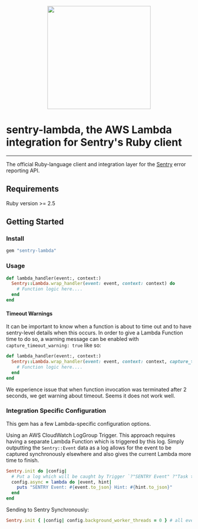 <p align="center">
  <a href="https://sentry.io" target="_blank" align="center">
    <img src="https://sentry-brand.storage.googleapis.com/sentry-logo-black.png" width="280">
  </a>
  <br>
</p>

# sentry-lambda, the AWS Lambda integration for Sentry's Ruby client

---



The official Ruby-language client and integration layer for the [Sentry](https://github.com/getsentry/sentry) error reporting API.


## Requirements

Ruby version >= 2.5

## Getting Started

### Install

```ruby
gem "sentry-lambda"
```

### Usage
```ruby
def lambda_handler(event:, context:)
  Sentry::Lambda.wrap_handler(event: event, context: context) do
    # Function logic here....
  end
end
```
#### Timeout Warnings
It can be important to know when a function is about to time out and to have sentry-level
details when this occurs. In order to give a Lambda Function time to do so, a warning message can
be enabled with `capture_timeout_warning: true` like so:
```ruby
def lambda_handler(event:, context:)
  Sentry::Lambda.wrap_handler(event: event, context: context, capture_timeout_warning: true) do
    # Function logic here....
  end
end
```
We experience issue that when function invocation was terminated after 2 seconds, we get warning about timeout. Seems it does not work well. 

### Integration Specific Configuration

This gem has a few Lambda-specific configuration options.

Using an AWS CloudWatch LogGroup Trigger. This approach requires having a separate Lambda Function
which is triggered by this log. Simply outputting the `Sentry::Event` data as a log allows for the
event to be captured synchronously elsewhere and also gives the current Lambda more time to finish.
```ruby
Sentry.init do |config|
  # Put a log which will be caught by Trigger `?"SENTRY Event" ?"Task timed out after"`
  config.async = lambda do |event, hint|
    puts "SENTRY Event: #{event.to_json} Hint: #{hint.to_json}"
  end
end
```

Sending to Sentry Synchronously:
```ruby
Sentry.init { |config| config.background_worker_threads = 0 } # all events will be sent synchronously
```
